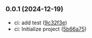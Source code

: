## <small>0.0.1 (2024-12-19)</small>

- ci: add test ([9c32f3e](https://github.com/cmetav/rela-it/commit/9c32f3e))
- ci: Initialize project ([5b66a75](https://github.com/cmetav/rela-it/commit/5b66a75))
